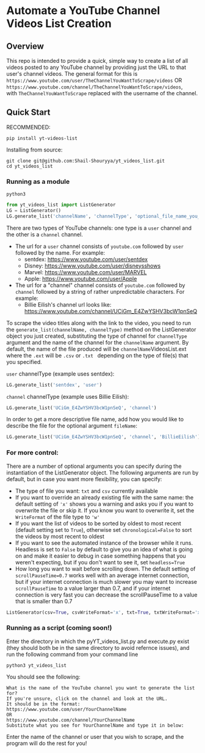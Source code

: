 # Automate a YouTube Channel Videos List Creation

## Overview
This repo is intended to provide a quick, simple way to create a list of all videos posted to any YouTube channel by providing just the URL to that user's channel videos. The general format for this is `https://www.youtube.com/user/TheChannelYouWantToScrape/videos` OR  
`https://www.youtube.com/channel/TheChannelYouWantToScrape/videos`,  
with `TheChannelYouWantToScrape` replaced with the username of the channel.

## Quick Start
RECOMMENDED:
```
pip install yt-videos-list
```
Installing from source:
```
git clone git@github.com:Shail-Shouryya/yt_videos_list.git
cd yt_videos_list
```
### Running as a module
```
python3
```
```python
from yt_videos_list import ListGenerator
LG = ListGenerator()
LG.generate_list('channelName', 'channelType', 'optional_file_name_you_can_provide')
```
There are two types of YouTube channels: one type is a `user` channel and the other is a `channel` channel.
* The url for a `user` channel consists of `youtube.com` followed by `user` followed by the name. For example:
  * sentdex: https://www.youtube.com/user/sentdex
  * Disney: https://www.youtube.com/user/disneysshows
  * Marvel: https://www.youtube.com/user/MARVEL
  * Apple: https://www.youtube.com/user/Apple
* The url for a "channel" channel consists of `youtube.com` followed by `channel` followed by a string of rather unpredictable characters. For example:
  * Billie Eilish's channel url looks like: https://www.youtube.com/channel/UCiGm_E4ZwYSHV3bcW1pnSeQ

To scrape the video titles along with the link to the video, you need to run the `generate_list(channelName, channelType)` method on the ListGenerator object you just created, substituting the type of channel for `channelType` argument and the name of the channel for the `channelName` argument. By default, the name of the file produced will be `channelName`VideosList.ext where the `.ext` will be `.csv` or `.txt ` depending on the type of file(s) that you specified. 

`user` channelType (example uses sentdex):
```python
LG.generate_list('sentdex', 'user')
```
`channel` channelType (example uses Billie Eilish):
```python
LG.generate_list('UCiGm_E4ZwYSHV3bcW1pnSeQ', 'channel')
```
In order to get a more descriptive file name, add how you would like to describe the file for the optional argument `fileName`:
```python
LG.generate_list('UCiGm_E4ZwYSHV3bcW1pnSeQ', 'channel', 'BillieEilish')
```
### For more control:
There are a number of optional arguments you can specify during the instantiation of the ListGenerator object. The following arguments are run by default, but in case you want more flexibility, you can specify:
  * The type of file you want: `txt` and `csv` currently available
  * If you want to override an already existing file with the same name: the default setting of `'x'` shows you a warning and asks you if you want to overwrite the file or skip it. If you know you want to overwrite it, set the `WriteFormat` of the file type to `'w'`
  * If you want the list of videos to be sorted by oldest to most recent (default setting set to `True`), otherwise set `chronological=False` to sort the videos by most recent to oldest
  * If you want to see the automated instance of the browser while it runs. Headless is set to `False` by default to give you an idea of what is going on and make it easier to debug in case something happens that you weren't expecting, but if you don't want to see it, set `headless=True`
  * How long you want to wait before scrolling down. The default setting of `scrollPauseTime=0.7` works well with an average internet connection, but if your internet connection is much slower you may want to increase `scrollPauseTime` to a value larger than 0.7, and if your internet connection is very fast you can decrease the scrollPauseTime to a value that is smaller than 0.7
```python
ListGenerator(csv=True, csvWriteFormat='x', txt=True, txtWriteFormat='x', docx=False, docxWriteFormat='x', chronological=True, headless=False, scrollPauseTime=0.7,)
```

### Running as a script (coming soon!)
Enter the directory in which the pyYT_videos_list.py and execute.py exist (they should both be in the same directory to avoid refernce issues), and run the following command from your command line  
```
python3 yt_videos_list
```  
You should see the following:  
```
What is the name of the YouTube channel you want to generate the list for?
If you're unsure, click on the channel and look at the URL.
It should be in the format:
https://www.youtube.com/user/YourChannelName
OR
https://www.youtube.com/channel/YourChannelName
Substitute what you see for YourChannelName and type it in below:
```
Enter the name of the channel or user that you wish to scrape, and the program will do the rest for you!
